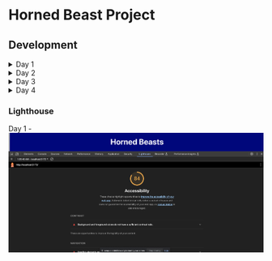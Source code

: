 # Horned Beast Project

## Development
<details>
<summary>Day 1</summary>
Component Structure
11.27.23
</details>


<details>
<summary>Day 2</summary>
React State and Props
11.28.23


#### Number and name of feature:

* Feature #1: Display Images
* Feature #2: Allow Users to Favorite Individual Beasts
* Feature #3: Bootstrap

#### Estimate of time needed to complete: 

* Feature #1: 90 min
* Feature #2: 90 min
* Feature #3: 120 min

#### Start time:

* Feature #1: 6:30pm 
* Feature #2: 
* Feature #3:

#### Finish time:

* Feature #1: 7:15pm
* Feature #2: 
* Feature #3:

#### Actual time needed to complete:

* Feature #1: 45 min
* Feature #2: 
* Feature #3:
</details>

<details>
<summary>Day 3</summary>
</details>

<details>
<summary>Day 4</summary>
</details>

### Lighthouse
Day 1 -
![Lighthouse](Lighthouse.png)